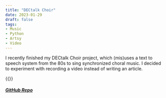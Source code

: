 ```yaml
---
title: "DECtalk Choir"
date: 2023-01-29
draft: false
tags:
- Music
- Python
- Artsy
- Video
---
```


I recently finished my DECtalk Choir project, which (mis)uses a text to speech system from the 80s to sing synchronized choral music. I decided to experiment with recording a video instead of writing an article.

{{<youtube oPg8LVGdd4I>}} 


##### [GitHub Repo](https://github.com/willmorrison/DECTALK_Choir)